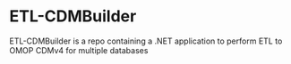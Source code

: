 ETL-CDMBuilder
==============

ETL-CDMBuilder is a repo containing a .NET application to perform ETL to OMOP CDMv4 for multiple databases
